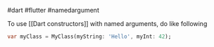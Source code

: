 #dart #flutter #namedargument 

To use [[Dart constructors]] with named arguments, do like following
```dart
var myClass = MyClass(myString: 'Hello', myInt: 42);
```